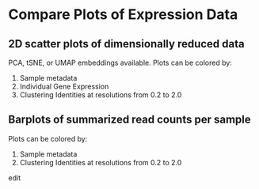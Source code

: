 # Compare Plots of Expression Data

## 2D scatter plots of dimensionally reduced data

PCA, tSNE, or UMAP embeddings available. 
Plots can be colored by:
1. Sample metadata
2. Individual Gene Expression
3. Clustering Identities at resolutions from 0.2 to 2.0

## Barplots of summarized read counts per sample
Plots can be colored by:
1. Sample metadata
3. Clustering Identities at resolutions from 0.2 to 2.0


edit
